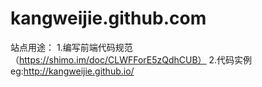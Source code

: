 # kangweijie.github.com
站点用途：
1.编写前端代码规范 （https://shimo.im/doc/CLWFForE5zQdhCUB）
2.代码实例 eg:http://kangweijie.github.io/



